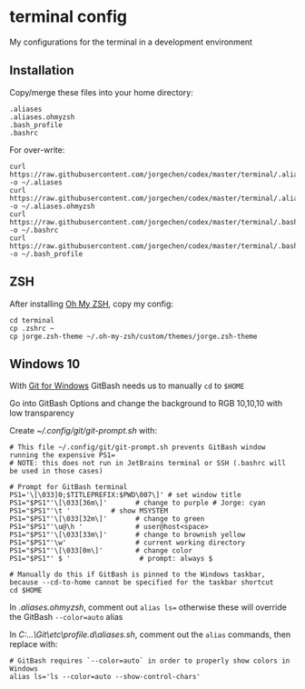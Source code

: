 # terminal config

My configurations for the terminal in a development environment

## Installation

Copy/merge these files into your home directory:

```shell script
.aliases
.aliases.ohmyzsh
.bash_profile
.bashrc
```

For  over-write:

```shell script
curl https://raw.githubusercontent.com/jorgechen/codex/master/terminal/.aliases -o ~/.aliases
curl https://raw.githubusercontent.com/jorgechen/codex/master/terminal/.aliases.ohmyzsh -o ~/.aliases.ohmyzsh
curl https://raw.githubusercontent.com/jorgechen/codex/master/terminal/.bashrc -o ~/.bashrc
curl https://raw.githubusercontent.com/jorgechen/codex/master/terminal/.bash_profile -o ~/.bash_profile
```

## ZSH

After installing [Oh My ZSH](https://github.com/ohmyzsh/ohmyzsh/wiki/Installing-ZSH), copy my config:

```shell script
cd terminal
cp .zshrc ~
cp jorge.zsh-theme ~/.oh-my-zsh/custom/themes/jorge.zsh-theme
``` 

## Windows 10

With [Git for Windows](https://gitforwindows.org/) GitBash needs us to manually `cd` to `$HOME`

Go into GitBash Options and change the background to RGB 10,10,10 with low transparency

Create _~/.config/git/git-prompt.sh_ with:

```shell script
# This file ~/.config/git/git-prompt.sh prevents GitBash window running the expensive PS1=
# NOTE: this does not run in JetBrains terminal or SSH (.bashrc will be used in those cases)

# Prompt for GitBash terminal
PS1='\[\033]0;$TITLEPREFIX:$PWD\007\]' # set window title
PS1="$PS1"'\[\033[36m\]'       # change to purple # Jorge: cyan
PS1="$PS1"'\t '          # show MSYSTEM
PS1="$PS1"'\[\033[32m\]'       # change to green
PS1="$PS1"'\u@\h '             # user@host<space>
PS1="$PS1"'\[\033[33m\]'       # change to brownish yellow
PS1="$PS1"'\w'                 # current working directory
PS1="$PS1"'\[\033[0m\]'        # change color
PS1="$PS1"' $ '                 # prompt: always $

# Manually do this if GitBash is pinned to the Windows taskbar, because --cd-to-home cannot be specified for the taskbar shortcut
cd $HOME
```

In _.aliases.ohmyzsh_, comment out `alias ls=` otherwise these will override the GitBash `--color=auto` alias

In _C:\...\Git\etc\profile.d\aliases.sh_, comment out the `alias` commands, then replace with:

```shell script
# GitBash requires `--color=auto` in order to properly show colors in Windows
alias ls='ls --color=auto --show-control-chars'
```
